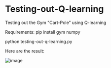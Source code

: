 # Testing-out-Q-learning
Testing out the Gym "Cart-Pole" using Q-learning


Requirements:
pip install gym numpy

python testing-out-q-learning.py


Here are the result:


![image](https://github.com/Reyzenello/Testing-out-Q-learning/assets/43668563/6f31f377-990a-47b2-ac64-294b04ec9442)




